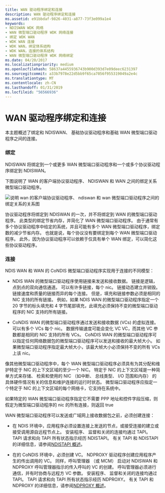 ```yaml
---
title: WAN 驱动程序绑定和连接
description: WAN 驱动程序绑定和连接
ms.assetid: e91bbdaf-9826-4031-a877-73f3e099a1e4
keywords:
- NDISWAN WDK 网络
- WAN 微型端口驱动程序 WDK 网络连接
- 绑定 WDK WAN
- WDK WAN 连接
- WDK WAN，绑定体系结构
- WDK WAN，连接的体系结构
- WAN 微型端口驱动程序 WDK 网络绑定
ms.date: 04/20/2017
ms.localizationpriority: medium
ms.openlocfilehash: 58637a4455936743b900d393d7e09deec6231397
ms.sourcegitcommit: a33b7978e22d5bb9f65ca7056f955319049a2e4c
ms.translationtype: MT
ms.contentlocale: zh-CN
ms.lasthandoff: 01/31/2019
ms.locfileid: "56566936"
---
```

# <a name="wan-driver-bindings-and-connections"></a>WAN 驱动程序绑定和连接





本主题概述了绑定和 NDISWAN、 基础协议驱动程序和基础 WAN 微型端口驱动程序之间的连接。

### <a name="bindings"></a>绑定

NDISWAN 将绑定到一个或更多 WAN 微型端口驱动程序和一个或多个协议驱动程序绑定到 NDISWAN。

下图说明了 WAN 的客户端协议驱动程序、 NDISWAN 和 WAN 之间的绑定关系微型端口驱动程序。

![说明 wan 的客户端协议驱动程序、 ndiswan 和 wan 微型端口驱动程序之间的绑定关系的关系图](images/209-04.png)

协议驱动程序将绑定到 NDISWAN 的一次，并不将绑定到 WAN 的微型端口驱动程序。 此类型的绑定节省内存，并简化了 WAN 微型端口驱动程序。 由于通常有多个协议驱动程序中给定的系统，并且可能有多个 WAN 微型端口驱动程序，绑定数的减少节省内存。 也就是说，每个协议没有要绑定到每个 WAN 微型端口驱动程序。 此外，因为协议驱动程序可以依赖于仅具有单个 WAN 绑定，可以简化这些协议驱动程序。

### <a name="connections"></a>连接

NDIS WAN 和 WAN 的 CoNDIS 微型端口驱动程序实现用于连接的不同模型：

-   NDIS WAN 的微型端口驱动程序使用链接来发送和接收数据。 链接是逻辑，点到点的双向通信通道。 可以有许多链接，每个 nic。 链接动态建立并销毁。 链接速度和质量的链接而异的每个连接。 但是，填充和链接参数必须是相同的 NIC 支持的所有链接。 例如，如果 NDIS WAN 的微型端口驱动程序指定一个 20 字节的标头填充和 4 字节尾部填充，此填充必须保持不变的微型端口驱动程序的 NIC 支持的所有链接。

-   CoNDIS WAN 的微型端口驱动程序通过发送和接收数据 (VCs) 的虚拟连接。 可以有多个 VCs 每个 nic。 数据传输速度可能会变化 VC VC，而其他 VC 参数都是相同的 NIC 支持的所有 VCs。 CoNDIS WAN 的微型端口驱动程序可以指定任何网络数据包的微型端口驱动程序可以发送和接收的最大帧大小。 如果微型端口驱动程序指定最大帧大小，该最大帧大小必须保持不变的所有 VCs 上该 nic。

像其他微型端口驱动程序中，每个 WAN 微型端口驱动程序必须具有为其分配和维护特定于 NIC 的上下文区域的至少一个 NIC。 特定于 NIC 的上下文区域是一种简单方式来存储、 检索和使用的 NIC （如中断、 总线类型、 I/O 范围和内存） 的具体硬件情况有关的信息和维护连接的运行时状态。 微型端口驱动程序应指定一个特定于 NIC 的上下文区域的每个网络卡，它支持在系统中。

如果特定的 WAN 微型端口驱动程序指定它不需要 PPP 地址和控件字段压缩，则假定为微型端口驱动程序的 nic 的所有连接，则返回 true

WAN 微型端口驱动程序可以发送或广域网上接收数据包之前，必须创建连接：

-   在 NDIS 环境中，应用程序必须设置连接上发送的节点，或接受连接的建立或接受调用源自远程节点上。 安装程序、 监督和关闭的连接均通过 TAPI。 TAPI 请求和向 TAPI 所有状态指示经历 NDISTAPI。 有关 TAPI 和 NDISTAPI 的详细信息，请参阅[NDISTAPI 概述](ndistapi-overview.md)。

-   在的 CoNDIS 环境中，必须创建 VC。 NDPROXY 驱动程序创建应用程序产生的传出调用的 VC。 同样，呼叫管理器 （或 MCM） 启动对 NDISWAN 和 NDPROXY 呼叫管理器指示的传入呼叫的 VC 的创建。 呼叫管理器必须进行通信，并有时协商与远程方 VC 参数。 安装程序、 监督和关闭的连接均通过 TAPI。 TAPI 请求和向 TAPI 所有状态指示经历 NDPROXY。 有关 TAPI 和 NDPROXY 的详细信息，请参阅[NDPROXY 概述](ndproxy-overview.md)。

 

 






